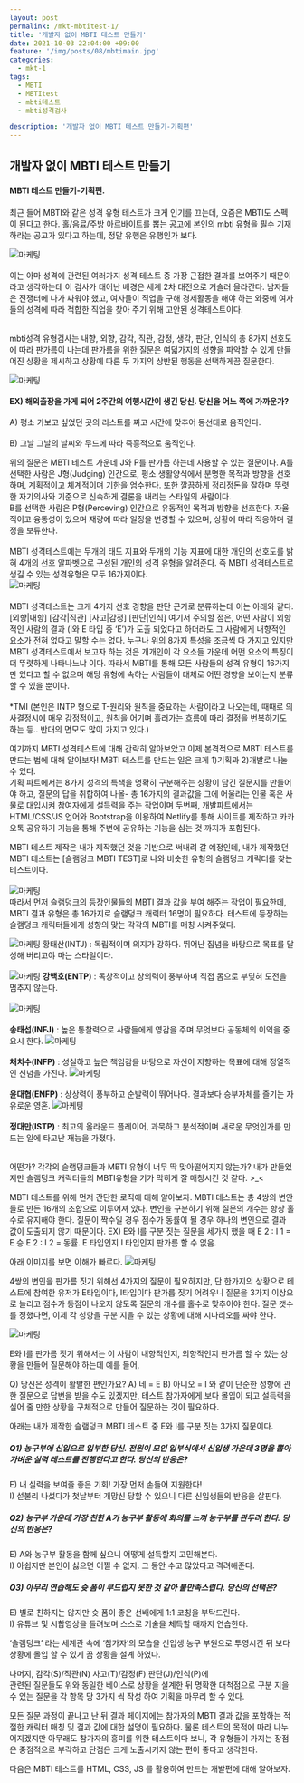 ```yaml
---
layout: post
permalink: /mkt-mbtitest-1/
title: '개발자 없이 MBTI 테스트 만들기'
date: 2021-10-03 22:04:00 +09:00
feature: '/img/posts/08/mbtimain.jpg'
categories:
  - mkt-1
tags:
  - MBTI
  - MBTItest
  - mbti테스트
  - mbti성격검사

description: '개발자 없이 MBTI 테스트 만들기-기획편'
---
```


## 개발자 없이 MBTI 테스트 만들기
#### MBTI 테스트 만들기-기획편.
최근 들어 MBTI와 같은 성격 유형 테스트가 크게 인기를 끄는데, 요즘은 MBTI도 스펙이 된다고 한다. 홀/음료/주방 아르바이트를 뽑는 공고에 본인의 mbti 유형을 필수 기재하라는 공고가 있다고 하는데, 정말 유행은 유행인가 보다.
<br>

![마케팅](/img/posts/08/mbti_5.PNG)<br>
<br>
이는 아마 성격에 관련된 여러가지 성격 테스트 중 가장 근접한 결과를 보여주기 때문이라고 생각하는데 이 검사가 태어난 배경은 세계 2차 대전으로 거슬러 올라간다.
남자들은 전쟁터에 나가 싸워야 했고, 여자들이 직업을 구해 경제활동을 해야 하는 와중에 여자들의 성격에 따라 적합한 직업을 찾아 주기 위해 고안된 성격테스트이다.
<br>
<br>

mbti성격 유형검사는 내향, 외향, 감각, 직관, 감정, 생각, 판단, 인식의 총 8가지 선호도에 따라 판가름이 나는데 판가름을 위한 질문은 여덟가지의 성향을 파악할 수 있게 만들어진 상황을 제시하고 상황에 따른 두 가지의 상반된 행동을 선택하게끔 질문한다.
<br>

![마케팅](/img/posts/08/mbti_7.PNG)
<br>
<br>
<b>EX) 해외출장을 가게 되어 2주간의 여행시간이 생긴 당신. 당신을 어느 쪽에 가까운가?</b>
<br><br>
A)	평소 가보고 싶었던 곳의 리스트를 짜고 시간에 맞추어 동선대로 움직인다.
<br><br>
B)	그날 그날의 날씨와 무드에 따라 즉흥적으로 움직인다.
<br>

위의 질문은 MBTI 테스트 가운데 J와 P를 판가름 하는데 사용할 수 있는 질문이다.
A를 선택한 사람은 J형(Judging) 인간으로, 평소 생활양식에서 분명한 목적과 방향을 선호하며, 계획적이고 체계적이며 기한을 엄수한다. 또한 깔끔하게 정리정돈을 잘하며 뚜렷한 자기의사와 기준으로 신속하게 결론을 내리는 스타일의 사람이다.<br>
B를 선택한 사람은 P형(Perceving) 인간으로 유동적인 목적과 방향을 선호한다. 자율적이고 융통성이 있으며 재량에 따라 일정을 변경할 수 있으며, 상황에 따라 적응하며 결정을 보류한다.<br>
<br>
MBTI 성격테스트에는 두개의 태도 지표와 두개의 기능 지표에 대한 개인의 선호도를 밝혀 4개의 선호 알파벳으로 구성된 개인의 성격 유형을 알려준다. 즉 MBTI 성격테스트로 생길 수 있는 성격유형은 모두 16가지이다.<br>
![마케팅](/img/posts/08/mbti_8.png)<br>
<br>
MBTI 성격테스트는 크게 4가지 선호 경향을 판단 근거로 분류하는데 이는 아래와 같다.<br>
[외향|내향] [감각|직관] [사고|감정] [판단|인식]
여기서 주의할 점은, 어떤 사람이 외향적인 사람의 결과 (I와 E 타입 중 ‘E’)가 도출 되었다고 하더라도 그 사람에게 내향적인 요소가 전혀 없다고 말할 수는 없다. 누구나 위의 8가지 특성을 조금씩 다 가지고 있지만 MBTI 성격테스트에서 보고자 하는 것은 개개인이 각 요소들 가운데 어떤 요소의 특징이 더 뚜렷하게 나타나느냐 이다. 따라서 MBTI를 통해 모든 사람들의 성격 유형이 16가지만 있다고 할 수 없으며 해당 유형에 속하는 사람들이 대체로 어떤 경향을 보이는지 분류할 수 있을 뿐이다.<br><br>
*TMI (본인은 INTP 형으로 T-원리와 원칙을 중요하는 사람이라고 나오는데, 때때로 의사결정시에 매우 감정적이고, 원칙을 어기며 흘러가는 흐름에 따라 결정을 번복하기도 하는 등.. 반대의 면모도 많이 가지고 있다.)<br>

여기까지 MBTI 성격테스트에 대해 간략히 알아보았고 이제 본격적으로 MBTI 테스트를 만드는 법에 대해 알아보자!
MBTI 테스트를 만드는 일은 크게 1)기획과 2)개발로 나눌 수 있다.<br>
기획 파트에서는 8가지 성격의 특색을 명확히 구분해주는 상황이 담긴 질문지를 만들어야 하고,
질문의 답을 취합하여 나올- 총 16가지의 결과값을 그에 어울리는 인물 혹은 사물로 대입시켜
참여자에게 설득력을 주는 작업이며 두번째, 개발파트에서는 HTML/CSS/JS 언어와 Bootstrap을 이용하여 Netlify를 통해 사이트를 제작하고 카카오톡 공유하기 기능을 통해 주변에 공유하는 기능을 심는 것 까지가 포함된다.<br>

MBTI 테스트 제작은 내가 제작했던 것을 기반으로 써내려 갈 예정인데,
내가 제작했던 MBTI 테스트는 [슬램덩크 MBTI TEST]로 나와 비슷한 유형의 슬램덩크 캐릭터를 찾는 테스트이다.<br><br>
![마케팅](/img/posts/08/mbti_9.gif)
<br>
따라서 먼저 슬램덩크의 등장인물들의 MBTI 결과 값을 부여 해주는 작업이 필요한데,
MBTI 결과 유형은 총 16가지로 슬램덩크 캐릭터 16명이 필요하다.
테스트에 등장하는 슬램덩크 캐릭터들에게 성향의 맞는 각각의 MBTI를 매칭 시켜주었다.<br>

![마케팅](/img/posts/08/hts.jfif)
황태산(INTJ)
: 독립적이며 의지가 강하다. 뛰어난 집념을 바탕으로 목표를 달성해 버리고야 마는 스타일이다.
<br><br>
![마케팅](/img/posts/08/kbh2.jfif)
<b>강백호(ENTP)</b>
: 독창적이고 창의력이 풍부하며 직접 몸으로 부딪혀 도전을 멈추지 않는다.
<br><br>
![마케팅](/img/posts/08/sts.png)
<br><br>
<b>송태섭(INFJ)</b>
: 높은 통찰력으로 사람들에게 영감을 주며 무엇보다 공동체의 이익을 중요시 한다.
![마케팅](/img/posts/08/ccs.jpg)
<br><br>
<b>채치수(INFP)</b>
: 성실하고 높은 책임감을 바탕으로 자신이 지향하는 목표에 대해 정열적인 신념을 가진다.
![마케팅](/img/posts/08/ydh.jpg)
<br><br>
<b>윤대협(ENFP)</b>
: 상상력이 풍부하고 순발력이 뛰어나다. 결과보다 승부자체를 즐기는 자유로운 영혼.
![마케팅](/img/posts/08/jdm.jpg)
<br><br>
<b>정대만(ISTP)</b>
: 최고의 올라운드 플레이어, 과묵하고 분석적이며 새로운 무엇인가를 만드는 일에 타고난 재능을 가졌다.
<br><br>

어떤가? 각각의 슬램덩크들과 MBTI 유형이 너무 딱 맞아떨어지지 않는가?
내가 만들었지만 슬램덩크 캐릭터들의 MBTI유형을 기가 막히게 잘 매칭시킨 것 같다. >_<

MBTI 테스트를 위해 먼저 간단한 로직에 대해 알아보자.
MBTI 테스트는 총 4쌍의 변안들로 만든 16개의 조합으로 이루어져 있다. 변인을 구분하기 위해 질문의 개수는 항상 홀수로 유지해야 한다. 질문이 짝수일 경우 점수가 동률이 될 경우 하나의 변인으로 결과 값이 도출되지 않기 때문이다.
EX) E와 I를 구분 짓는 질문을 세가지 했을 때
E 2 : I 1 = E 승
E 2 : I 2 = 동률. E 타입인지 I 타입인지 판가름 할 수 없음.

아래 이미지를 보면 이해가 빠르다.
![마케팅](/img/posts/08/mbti_3.png)<br>

4쌍의 변인을 판가름 짓기 위해선 4가지의 질문이 필요하지만, 단 한가지의 상황으로 테스트에 참여한 유저가 E타입이다, I타입이다 판가름 짓기 어려우니 질문을 3가지 이상으로 늘리고 점수가 동점이 나오지 않도록 질문의 개수를 홀수로 맞추어야 한다.
질문 갯수를 정했다면, 이제 각 성향을 구분 지을 수 있는 상황에 대해 시나리오를 짜야 한다.
<br>

![마케팅](/img/posts/08/mbti_4.png)


E와 I를 판가름 짓기 위해서는 이 사람이 내향적인지, 외향적인지 판가름 할 수 있는 상황을 만들어 질문해야 하는데 예를 들어,

Q) 당신은 성격이 활발한 편인가요?
A) 네 = E
B) 아니오 = I
와 같이 단순한 성향에 관한 질문으로 답변을 받을 수도 있겠지만,
테스트 참가자에게 보다 몰입이 되고 설득력을 실어 줄 만한 상황을 구체적으로 만들어 질문하는 것이 필요하다.

아래는 내가 제작한 슬램덩크 MBTI 테스트 중
E와 I를 구분 짓는 3가지 질문이다.

##### Q1) 농구부에 신입으로 입부한 당신. 전원이 모인 입부식에서 신입생 가운데 3명을 뽑아 가벼운 실력 테스트를 진행한다고 한다. 당신의 반응은?

E) 내 실력을 보여줄 좋은 기회! 가장 먼저 손들어 지원한다!<br>
I) 섣불리 나섰다가 첫날부터 개망신 당할 수 있으니 다른 신입생들의 반응을 살핀다.

##### Q2) 농구부 가운데 가장 친한 A가 농구부 활동에 회의를 느껴 농구부를 관두려 한다. 당신의 반응은?

E) A와 농구부 활동을 함께 싶으니 어떻게 설득할지 고민해본다.<br>
I) 아쉽지만 본인이 싫으면 어쩔 수 없지. 그 동안 수고 많았다고 격려해준다.

##### Q3) 아무리 연습해도 슛 폼이 부드럽지 못한 것 같아 불만족스럽다. 당신의 선택은?

E) 별로 친하지는 않지만 슛 폼이 좋은 선배에게 1:1 코칭을 부탁드린다.<br>
I) 유튜브 및 시합영상을 돌려보며 스스로 기술을 체득할 때까지 연습한다.

‘슬램덩크’ 라는 세계관 속에 ‘참가자’의 모습을 신입생 농구 부원으로 투영시킨 뒤 보다 상황에
몰입 할 수 있게 끔 상황을 설계 하였다.

나머지,
감각(S)/직관(N) 사고(T)/감정(F) 판단(J)/인식(P)에<br>
관련된 질문들도 위와 동일한 베이스로 상황을 설계한 뒤 명확한 대척점으로 구분 지을 수 있는 질문을 각 항목 당 3가지 씩 작성 하여 기획을 마무리 할 수 있다.

모든 질문 과정이 끝나고 난 뒤 결과 페이지에는 참가자의 MBTI 결과 값을 포함하는 적절한 캐릭터 매칭 및 결과 값에 대한 설명이 필요하다. 물론 테스트의 목적에 따라 나누어지겠지만 아무래도 참가자의 흥미를 위한 테스트이다 보니, 각 유형들이 가지는 장점은 중점적으로 부각하고 단점은 크게 노출시키지 않는 편이 좋다고 생각한다.

다음은 MBTI 테스트를 HTML, CSS, JS 를 활용하여 만드는 개발편에 대해 알아보자.

